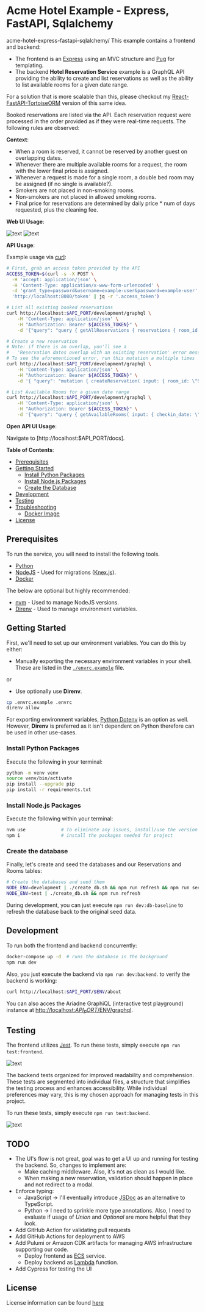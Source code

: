 # Acme Hotel Example - Express, FastAPI, Sqlalchemy

acme-hotel-express-fastapi-sqlalchemy/
This example contains a frontend and backend:

- The frontend is an [Express](https://expressjs.com/) using an MVC structure and [Pug](https://pugjs.org/api/getting-started.html) for templating.
- The backend **Hotel Reservation Service** example is a GraphQL API providing the ability to create and list reservations as well as the ability to list available rooms for a given date range.

For a solution that is more scalable than this, please checkout my [React-FastAPI-TortoiseORM](https://github.com/WillSams/acme-hotel-react-fastapi-tortoiseorm/) version of this same idea.


Booked reservations are listed via the API. Each reservation request were processed in the order provided as if they were real-time requests. The following rules are observed:

**Context**:

* When a room is reserved, it cannot be reserved by another guest on overlapping dates.
* Whenever there are multiple available rooms for a request, the room with the lower final price is assigned.
* Whenever a request is made for a single room, a double bed room may be assigned (if no single is available?).
* Smokers are not placed in non-smoking rooms.
* Non-smokers are not placed in allowed smoking rooms.
* Final price for reservations are determined by daily price * num of days requested, plus the cleaning fee.

**Web UI Usage**:

![text](./frontend/src/public/img/home_example.png) ![text](./frontend/src/public/img/new_example.png)

**API Usage**:

Example usage via [curl](https://curl.se/download.html):

```bash
# First, grab an access token provided by the API
ACCESS_TOKEN=$(curl -s -X POST \
  -H 'accept: application/json' \
  -H 'Content-Type: application/x-www-form-urlencoded' \
  -d 'grant_type=password&username=example-user&password=example-user' \
  'http://localhost:8080/token' | jq -r '.access_token')

# List all existing booked reservations
curl http://localhost:$API_PORT/development/graphql \
    -H 'Content-Type: application/json' \
    -H "Authorization: Bearer ${ACCESS_TOKEN}" \
    -d '{"query": "query { getAllReservations { reservations { room_id checkin_date checkout_date  } } }"}'

# Create a new reservation
# Note: if there is an overlap, you'll see a 
#   'Reservation dates overlap with an existing reservation' error message
# To see the aforementioned error, run this mutation a multiple times
curl http://localhost:$API_PORT/development/graphql \
    -H 'Content-Type: application/json' \
    -H "Authorization: Bearer ${ACCESS_TOKEN}" \
    -d '{ "query": "mutation { createReservation( input: { room_id: \"91754a14-4885-4200-a052-e4042431ffb8\", checkin_date: \"2023-12-31\", checkout_date: \"2024-01-02\"  }) { success errors reservation { id room_id checkin_date checkout_date total_charge } } }" }'

# List Available Rooms for a given date range
curl http://localhost:$API_PORT/development/graphql \
    -H 'Content-Type: application/json' \
    -H "Authorization: Bearer ${ACCESS_TOKEN}" \
    -d '{"query": "query { getAvailableRooms( input: { checkin_date: \"2023-12-31\", checkout_date: \"2024-01-02\" }) { success errors rooms { id num_beds allow_smoking daily_rate cleaning_fee } } }" }'
```

**Open API UI Usage**:

Navigate to [http://localhost:$API_PORT/docs].

**Table of Contents**:

* [Prerequisites](#prerequisites)
* [Getting Started](#getting-started)
    - [Install Python Packages](#install-python-packages)
    - [Install Node.js Packages](#install-nodejs-packages)
    - [Create the Database](#create-the-database)
* [Development](#development)
* [Testing](#testing)
* [Troubleshooting](#troubleshooting)
    - [Docker Image](#docker-image)
* [License](#license)

## Prerequisites

To run the service, you will need to install the following tools.

* [Python](https://www.python.org/downloads/)
* [NodeJS](https://nodejs.org/en/) - Used for migrations ([Knex.js](https://knexjs.org/)). 
* [Docker](https://www.docker.com/)

The below are optional but highly recommended:

* [nvm](https://github.com/nvm-sh/nvm) - Used to manage NodeJS versions.
* [Direnv](https://direnv.net/) - Used to manage environment variables.

## Getting Started

First, we'll need to set up our environment variables.  You can do this by either:

* Manually exporting the necessary environment variables in your shell.  These are listed in the [`./envrc.example`](./envrc.example) file.

or

* Use optionally use **Direnv**.

```bash
cp .envrc.example .envrc
direnv allow
```

For exporting environment variables, [Python Dotenv](https://pypi.org/project/python-dotenv/) is an option as well.  However, **Direnv** is preferred as it isn't dependent on Python therefore can be used in other use-cases.

### Install Python Packages

Execute the following in your terminal:

```bash
python -m venv venv
source venv/bin/activate
pip install --upgrade pip 
pip install -r requirements.txt
```

### Install Node.js Packages

Execute the following within your terminal:

```bash
nvm use             # To eliminate any issues, install/use the version listed in .nvmrc. 
npm i               # install the packages needed for project 
```

### Create the database

Finally, let's create and seed the databases and our Reservations and Rooms tables:

```bash
# Create the databases and seed them
NODE_ENV=development | ./create_db.sh && npm run refresh && npm run seed
NODE_ENV=test | ./create_db.sh && npm run refresh
```

During development, you can just execute `npm run dev:db-baseline` to refresh the database back to the original seed data.

## Development

To run both the frontend and backend concurrently:

```bash
docker-compose up -d  # runs the database in the background
npm run dev
```

Also, you just execute the backend via `npm run dev:backend`.  to verify the backend is working:

```bash
curl http://localhost:$API_PORT/$ENV/about
```

You can also acces the Ariadne GraphiQL (interactive test playground) instance at [http://localhost:$API_PORT/$ENV/graphql](http://localhost:$PLAYGROUND_PORT/$ENV/graphql).  

## Testing

The frontend utilizes [Jest](https://jestjs.io/).  To run these tests, simply execute `npm run test:frontend`.

![text](./frontend/src/public/img/frontend_tests_example.png) 

The backend tests organized for improved readability and comprehension. These tests are segmented into individual files, a structure that simplifies the testing process and enhances accessibility. While individual preferences may vary, this is my chosen approach for managing tests in this project.

To run these tests, simply execute `npm run test:backend`.

![text](./frontend/src/public/img/backend_tests_example.png) 

## TODO

- The UI's flow is not great, goal was to get a UI up and running for testing the backend. So, changes to implement are:
    - Make caching middleware.  Also, it's not as clean as I would like.
    - When making a new reservation, validation should happen in place and not redirect to a modal.
- Enforce typing:
    - JavaScript -> I'll eventually introduce [JSDoc](https://jsdoc.app/) as an alternative to TypeScript.
    - Python -> I need to sprinkle more type annotations.  Also, I need to evaluate if usage of *Union* and *Optional* are more helpful that they look.
- Add GitHub Action for validating pull requests
- Add GitHub Actions for deployment to AWS
- Add Pulumi or Amazon CDK artifacts for managing AWS infrastructure supporting our code.
    - Deploy frontend as [ECS](https://aws.amazon.com/ecs/) service.
    - Deploy backend as [Lambda](https://aws.amazon.com/lambda/) function.
- Add Cypress for testing the UI

## License

License information can be found [here](./LICENSE)

